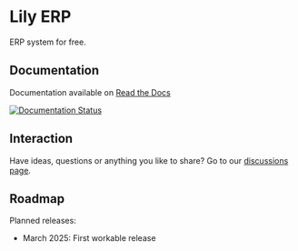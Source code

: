 # Lily ERP

ERP system for free.

## Documentation
Documentation available on [Read the Docs](https://lily-erp.readthedocs.io/en/latest/)

[![Documentation Status](https://readthedocs.org/projects/lily-erp/badge/?version=latest)](https://lily-erp.readthedocs.io/en/latest/?badge=latest)

## Interaction
Have ideas, questions or anything you like to share? Go to our [discussions page](https://github.com/LilyTronics/lily_erp/discussions).

## Roadmap
Planned releases:
* March 2025: First workable release
